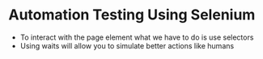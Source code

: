 # Automation Testing Using Selenium

- To interact with the page element what we have to do is use selectors
- Using waits will allow you to simulate better actions like humans
